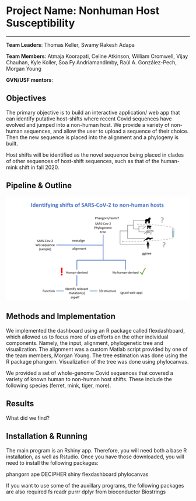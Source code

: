# Project Name: Nonhuman Host Susceptibility
---
**Team Leaders**: Thomas Keller, Swamy Rakesh Adapa 

**Team Members**:  Atmaja	Koorapati, Celine	Atkinson, William	Cromwell, Vijay	Chauhan, Kyle	Koller, Soa Fy	Andriamandimby, Raúl	A. González-Pech, Morgan Young

**GVN/USF mentors**:



## Objectives

The primary objective is to build an interactive application/ web app that can identify putative host-shifts where recent Covid sequences have evolved and jumped into a non-human host.
We provide a variety of non-human sequences, and allow the user to upload a sequence of their choice. Then the new sequence is placed into the alignment and a phylogeny is built.

Host shifts will be identified as the novel sequence being placed in clades of other sequences of host-shift sequences, such as that of the human-mink shift in fall 2020.

## Pipeline & Outline

![pipeline](./Codeathon_v2.png)

## Methods and Implementation

We implemented the dashboard using an R package called flexdashboard, which allowed us to focus more of us efforts on the other individual components. Namely, the input, alignment, phylogenetic tree and visualization. The alignment was a custom Matlab script provided by one of the team members, Morgan Young. The tree estimation was done using the R package phangorn. Visualization of the tree was done using phylocanvas.

We provided a set of whole-genome Covid sequences that covered a variety of known human to non-human host shifts. These include the following species (ferret, mink, tiger, more).

## Results

What did we find?

## Installation & Running

The main program is an Rshiny app. Therefore, you will need both a base R installation, as well as Rstudio. Once you have those downloaded, you will need to install the following packages:

phangorn
ape
DECIPHER
shiny
flexdashboard
phylocanvas

If you want to use some of the auxillary programs, the following packages are also required
fs
readr
purrr
dplyr
from bioconductor
Biostrings


